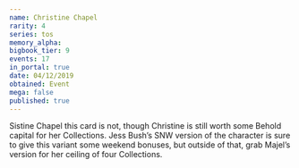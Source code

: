 ```yaml
---
name: Christine Chapel
rarity: 4
series: tos
memory_alpha:
bigbook_tier: 9
events: 17
in_portal: true
date: 04/12/2019
obtained: Event
mega: false
published: true
---
```


Sistine Chapel this card is not, though Christine is still worth some Behold capital for her Collections. Jess Bush’s SNW version of the character is sure to give this variant some weekend bonuses, but outside of that, grab Majel’s version for her ceiling of four Collections.
